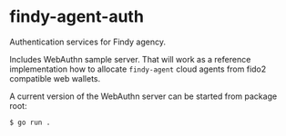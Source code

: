 # findy-agent-auth

Authentication services for Findy agency.



Includes WebAuthn sample server. That will work as a reference implementation how to allocate `findy-agent` cloud agents from fido2 compatible web wallets.

A current version of the WebAuthn server can be started from package root:

```shell script
$ go run .
```
